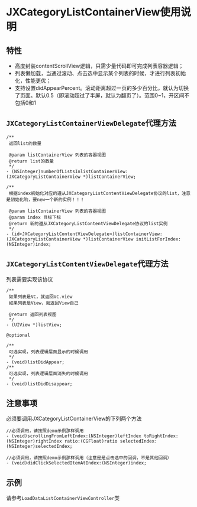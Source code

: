 # JXCategoryListContainerView使用说明

## 特性

- 高度封装contentScrollView逻辑，只需少量代码即可完成列表容器逻辑；
- 列表懒加载，当通过滚动、点击选中显示某个列表的时候，才进行列表初始化，性能更优；
- 支持设置didAppearPercent。滚动距离超过一页的多少百分比，就认为切换了页面。默认0.5（即滚动超过了半屏，就认为翻页了）。范围0~1，开区间不包括0和1


## `JXCategoryListContainerViewDelegate`代理方法

```
/**
 返回list的数量

 @param listContainerView 列表的容器视图
 @return list的数量
 */
- (NSInteger)numberOfListsInlistContainerView:(JXCategoryListContainerView *)listContainerView;

/**
 根据index初始化对应的遵从JXCategoryListContentViewDelegate协议的list，注意是初始化哟，要new一个新的实例！！！

 @param listContainerView 列表的容器视图
 @param index 目标下标
 @return 新的遵从JXCategoryListContentViewDelegate协议的list实例
 */
- (id<JXCategoryListContentViewDelegate>)listContainerView:(JXCategoryListContainerView *)listContainerView initListForIndex:(NSInteger)index;
```

## `JXCategoryListContentViewDelegate`代理方法

列表需要实现该协议

```
/**
 如果列表是VC，就返回VC.view
 如果列表是View，就返回View自己

 @return 返回列表视图
 */
- (UIView *)listView;

@optional

/**
 可选实现，列表逻辑层面显示的时候调用
 */
- (void)listDidAppear;
/**
 可选实现，列表逻辑层面消失的时候调用
 */
- (void)listDidDisappear;
```

## 注意事项

必须要调用JXCategoryListContainerView的下列两个方法
```
//必须调用，请按照demo示例那样调用
- (void)scrollingFromLeftIndex:(NSInteger)leftIndex toRightIndex:(NSInteger)rightIndex ratio:(CGFloat)ratio selectedIndex:(NSInteger)selectedIndex;

//必须调用，请按照demo示例那样调用（注意是是点击选中的回调，不是其他回调）
- (void)didClickSelectedItemAtIndex:(NSInteger)index;
```

## 示例

请参考`LoadDataListContainerViewController`类

